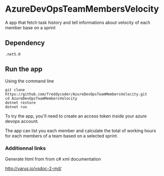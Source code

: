 # AzureDevOpsTeamMembersVelocity

A app that fetch task history and tell informations about velocity of each member base on a sprint

## Dependency

```
.net5.0
```

## Run the app

Using the command line

```
git clone https://github.com/freddycoder/AzureDevOpsTeamMembersVelocity.git
cd AzureDevOpsTeamMembersVelocity
dotnet restore
dotnet run
```

To try the app, you'll need to create an access token inside your azure devops account.

The app can list you each member and calculate the total of working hours for each members of a team based on a selected sprint.

### Additionnal links

Generate html from from c# xml documentation

http://varus.io/vsdoc-2-md/